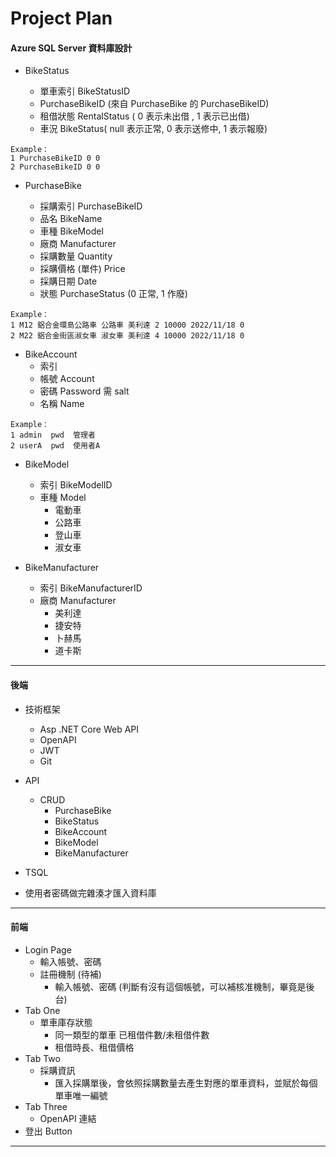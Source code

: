 # Project Plan

#### Azure SQL Server 資料庫設計

- BikeStatus

  - 單車索引 BikeStatusID
  - PurchaseBikeID (來自 PurchaseBike 的 PurchaseBikeID)
  - 租借狀態 RentalStatus ( 0 表示未出借 , 1 表示已出借)
  - 車況 BikeStatus( null 表示正常, 0 表示送修中, 1 表示報廢)

```
Example：
1 PurchaseBikeID 0 0
2 PurchaseBikeID 0 0
```

- PurchaseBike

  - 採購索引 PurchaseBikeID
  - 品名 BikeName
  - 車種 BikeModel
  - 廠商 Manufacturer
  - 採購數量 Quantity
  - 採購價格 (單件) Price
  - 採購日期 Date
  - 狀態 PurchaseStatus (0 正常, 1 作廢)

```
Example：
1 M12 鋁合金環島公路車 公路車 美利達 2 10000 2022/11/18 0
2 M22 鋁合金街區淑女車 淑女車 美利達 4 10000 2022/11/18 0
```

- BikeAccount
  - 索引
  - 帳號 Account
  - 密碼 Password 需 salt
  - 名稱 Name

```
Example：
1 admin  pwd  管理者
2 userA  pwd  使用者A

```

- BikeModel

  - 索引 BikeModelID
  - 車種 Model
    - 電動車
    - 公路車
    - 登山車
    - 淑女車

- BikeManufacturer
  - 索引 BikeManufacturerID
  - 廠商 Manufacturer
    - 美利達
    - 捷安特
    - 卜赫馬
    - 道卡斯

---

#### 後端

- 技術框架
  - Asp .NET Core Web API
  - OpenAPI
  - JWT
  - Git
- API

  - CRUD
    - PurchaseBike
    - BikeStatus
    - BikeAccount
    - BikeModel
    - BikeManufacturer

- TSQL
- 使用者密碼做完雜湊才匯入資料庫

---

#### 前端

- Login Page
  - 輸入帳號、密碼
  - 註冊機制 (待補)
    - 輸入帳號、密碼 (判斷有沒有這個帳號，可以補核准機制，畢竟是後台)
- Tab One
  - 單車庫存狀態
    - 同一類型的單車 已租借件數/未租借件數
    - 租借時長、租借價格
- Tab Two
  - 採購資訊
    - 匯入採購單後，會依照採購數量去產生對應的單車資料，並賦於每個單車唯一編號
- Tab Three
  - OpenAPI 連結
- 登出 Button

---

